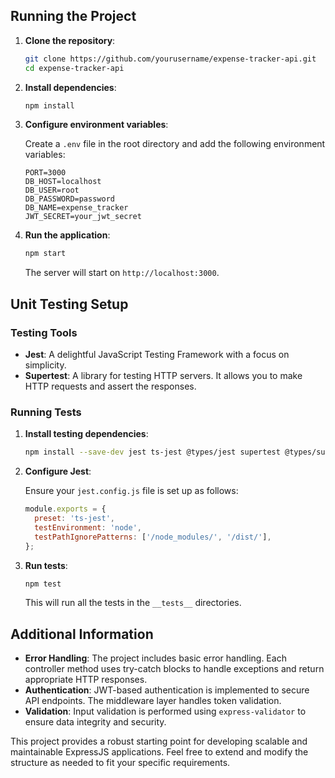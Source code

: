
## Running the Project

1. **Clone the repository**:

    ```bash
    git clone https://github.com/yourusername/expense-tracker-api.git
    cd expense-tracker-api
    ```

2. **Install dependencies**:

    ```bash
    npm install
    ```

3. **Configure environment variables**:

    Create a `.env` file in the root directory and add the following environment variables:

    ```env
    PORT=3000
    DB_HOST=localhost
    DB_USER=root
    DB_PASSWORD=password
    DB_NAME=expense_tracker
    JWT_SECRET=your_jwt_secret
    ```

4. **Run the application**:

    ```bash
    npm start
    ```

    The server will start on `http://localhost:3000`.

## Unit Testing Setup

### Testing Tools

- **Jest**: A delightful JavaScript Testing Framework with a focus on simplicity.
- **Supertest**: A library for testing HTTP servers. It allows you to make HTTP requests and assert the responses.

### Running Tests

1. **Install testing dependencies**:

    ```bash
    npm install --save-dev jest ts-jest @types/jest supertest @types/supertest
    ```

2. **Configure Jest**:

    Ensure your `jest.config.js` file is set up as follows:

    ```javascript
    module.exports = {
      preset: 'ts-jest',
      testEnvironment: 'node',
      testPathIgnorePatterns: ['/node_modules/', '/dist/'],
    };
    ```

3. **Run tests**:

    ```bash
    npm test
    ```

    This will run all the tests in the `__tests__` directories.

## Additional Information

- **Error Handling**: The project includes basic error handling. Each controller method uses try-catch blocks to handle exceptions and return appropriate HTTP responses.
- **Authentication**: JWT-based authentication is implemented to secure API endpoints. The middleware layer handles token validation.
- **Validation**: Input validation is performed using `express-validator` to ensure data integrity and security.

This project provides a robust starting point for developing scalable and maintainable ExpressJS applications. Feel free to extend and modify the structure as needed to fit your specific requirements.
